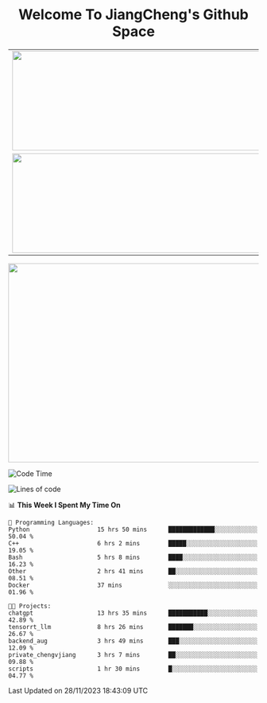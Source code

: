 <h1 align="center">Welcome To JiangCheng's Github Space</h1>

<table align="center" frame="void" rules="none" >
  <tr>
    <td>
      <div align="center"> <img height="200px" width="500px"  src="https://github-readme-stats.vercel.app/api?username=thisjiang&hide_title=true&hide_border=true&layout=compact&show_icons=trueline_height=21&text_color=000&icon_color=000&bg_color=0,ea6161,ffc64d,fffc4d,52fa5a&theme=graywhite" /> </div>
    </td>
    <td>
      <div align="center"> <img height="200px" width="500px" src="https://github-readme-stats.vercel.app/api/top-langs/?username=thisjiang&hide_title=true&hide_border=true&layout=compact&langs_count=6&text_color=000&icon_color=fff&bg_color=0,52fa5a,4dfcff,c64dff&theme=graywhite" /> </div>
    </td>
  </tr>
  <tr>
    <td>
      <div align="center"> <img height="200px" width="500px" src="https://github-readme-streak-stats.herokuapp.com/?user=thisjiang&hide_title=true&hide_border=true&layout=compact&langs_count=6" /> </div>
    </td>
    <td>
      <div align="center"> 
      <a href="https://github.com/" target="_blank"><img style="margin: 10px" src="https://profilinator.rishav.dev/skills-assets/git-scm-icon.svg" alt="Git" height="50" /></a>  
      <a href="https://www.linux.org/" target="_blank"><img style="margin: 10px" src="https://profilinator.rishav.dev/skills-assets/linux-original.svg" alt="Linux" height="50" /></a>  
      <a href="https://www.gnu.org/software/bash/" target="_blank"><img style="margin: 10px" src="https://profilinator.rishav.dev/skills-assets/gnu_bash-icon.svg" alt="Bash" height="50" /></a>  
      </div>
    </td>
  </tr>
</table>

<div align="center"> <img height="400px" width="1000px" src="https://github-readme-activity-graph.cyclic.app/graph?username=thisjiang&theme=react&hide_title=true&hide_border=true&layout=compact&langs_count=6" /> </div></td>

<!--START_SECTION:waka-->
![Code Time](http://img.shields.io/badge/Code%20Time-542%20hrs%2040%20mins-blue)

![Lines of code](https://img.shields.io/badge/From%20Hello%20World%20I%27ve%20Written-746.2%20thousand%20lines%20of%20code-blue)

📊 **This Week I Spent My Time On** 

```text
💬 Programming Languages: 
Python                   15 hrs 50 mins      █████████████░░░░░░░░░░░░   50.04 % 
C++                      6 hrs 2 mins        █████░░░░░░░░░░░░░░░░░░░░   19.05 % 
Bash                     5 hrs 8 mins        ████░░░░░░░░░░░░░░░░░░░░░   16.23 % 
Other                    2 hrs 41 mins       ██░░░░░░░░░░░░░░░░░░░░░░░   08.51 % 
Docker                   37 mins             ░░░░░░░░░░░░░░░░░░░░░░░░░   01.96 % 

🐱‍💻 Projects: 
chatgpt                  13 hrs 35 mins      ███████████░░░░░░░░░░░░░░   42.89 % 
tensorrt_llm             8 hrs 26 mins       ███████░░░░░░░░░░░░░░░░░░   26.67 % 
backend_aug              3 hrs 49 mins       ███░░░░░░░░░░░░░░░░░░░░░░   12.09 % 
private_chengvjiang      3 hrs 7 mins        ██░░░░░░░░░░░░░░░░░░░░░░░   09.88 % 
scripts                  1 hr 30 mins        █░░░░░░░░░░░░░░░░░░░░░░░░   04.77 % 
```


 Last Updated on 28/11/2023 18:43:09 UTC
<!--END_SECTION:waka-->

